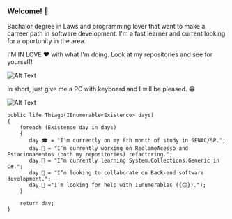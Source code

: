 ### Welcome! 👋
Bachalor degree in Laws and programming lover that want to make a carreer path in software development. I'm a fast learner and current looking for a oportunity in the area.

I'M IN LOVE ❤ with what I'm doing. Look at my repositories and see for yourself!

![Alt Text](https://miro.medium.com/max/512/1*kgyyxE1QgbNQpBqgvVun5w.gif)



In short, just give me a PC with keyboard and I will be pleased. 😁

![Alt Text](https://res.cloudinary.com/practicaldev/image/fetch/s--R5KgC1bh--/c_limit%2Cf_auto%2Cfl_progressive%2Cq_66%2Cw_880/https://dev-to-uploads.s3.amazonaws.com/i/oi2rwsde00xo9ou6jwsl.gif)

    public life Thiago(IEnumerable<Existence> days)
    {       
        foreach (Existence day in days)
        {
           day.🎓 = "I'm currently on my 8th month of study in SENAC/SP.";
           day.🔭 = "I’m currently working on ReclameAcesso and EstacionaMentos (both my repositories) refactoring.";
           day.🌱 = "I’m currently learning System.Collections.Generic in C#.";
           day.👯 = "I’m looking to collaborate on Back-end software development.";
           day.🤔 ="I’m looking for help with IEnumerables ({🙃}).");
        }
        
        return day;
    }
